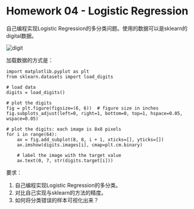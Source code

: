 # Homework 04 - Logistic Regression

自己编程实现Logistic Regression的多分类问题。使用的数据可以是sklearn的digital数据。

![digit](images/digit.png)

加载数据的方式是：
```
import matplotlib.pyplot as plt 
from sklearn.datasets import load_digits

# load data
digits = load_digits()

# plot the digits
fig = plt.figure(figsize=(6, 6))  # figure size in inches
fig.subplots_adjust(left=0, right=1, bottom=0, top=1, hspace=0.05, wspace=0.05)

# plot the digits: each image is 8x8 pixels
for i in range(64):
    ax = fig.add_subplot(8, 8, i + 1, xticks=[], yticks=[])
    ax.imshow(digits.images[i], cmap=plt.cm.binary)
    
    # label the image with the target value
    ax.text(0, 7, str(digits.target[i]))
```

要求：
1. 自己编程实现Logistic Regression的多分类。
2. 对比自己实现与sklearn的方法的精度。
3. 如何将分类错误的样本可视化出来？
